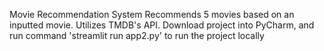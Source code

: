 Movie Recommendation System
Recommends 5 movies based on an inputted movie. Utilizes TMDB's API.
Download project into PyCharm, and run command 'streamlit run app2.py' to run the project locally 
